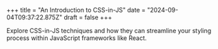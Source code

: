 +++
title = "An Introduction to CSS-in-JS"
date = "2024-09-04T09:37:22.875Z"
draft = false
+++

Explore CSS-in-JS techniques and how they can streamline your styling process within JavaScript frameworks like React.
        